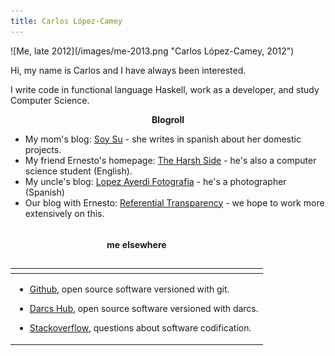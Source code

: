 ```yaml
---
title: Carlos López-Camey
---
```


<div class="inline-image">![Me, late 2012](/images/me-2013.png "Carlos López-Camey, 2012") </div>

Hi, my name is Carlos and I have always been interested.

I write code in functional language Haskell, work as a developer, and study Computer Science.

<div class="clear"></div>
 
<center>

**Blogroll**

</center>

* My mom's blog: [Soy Su](http://soysu.net) - she writes in spanish about her domestic projects.
* My friend Ernesto's homepage: [The Harsh Side](http://netowork.me/) - he's also a computer science student (English).
* My uncle's blog: [Lopez Ayerdi Fotografia](http://www.lopezayerdi.com/Blog/Blog.html) - he's a photographer (Spanish)
* Our blog with Ernesto: [Referential Transparency](http://referential-transparency.tautologer.com) - we hope to work more extensively on this.

<table class="table">
  <caption>

#### me elsewhere

  </caption>
  <thead>
  <tr>
  <th>
  </th>
  </tr>
  </thead>
  <tbody>
  <tr>
  <td>
 
 - [Github](https://github.com/kmels), open source software versioned with git.

 - [Darcs Hub](https://hub.darcs.net/kmels), open source software versioned with darcs.

 - [Stackoverflow](http://stackoverflow.com/users/225956/carlos-lopez-camey), questions about software codification.
  </td>
  </tr> 
</tbody>
</table>   
